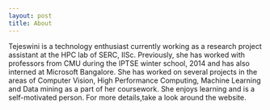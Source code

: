 ```yaml
---
layout: post
title: About
---
```


Tejeswini is a technology enthusiast currently working as a research project assistant at the HPC lab of SERC, IISc. Previously, she has worked with professors from CMU during the IPTSE winter school, 2014 and has also interned at Microsoft Bangalore. She has worked on several projects in the areas of Computer Vision, High Performance Computing, Machine Learning and Data mining as a part of her coursework. She enjoys learning and is a self-motivated person. For more details,take a look around the website.


